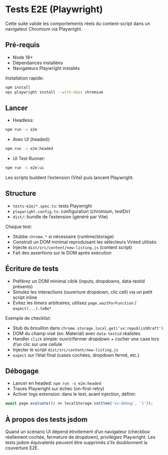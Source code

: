 # Tests E2E (Playwright)

Cette suite valide les comportements réels du content-script dans un navigateur Chromium via Playwright.

## Pré-requis

- Node 18+
- Dépendances installées
- Navigateurs Playwright installés

Installation rapide:

```bash
npm install
npx playwright install --with-deps chromium
```

## Lancer

- Headless:

```bash
npm run -s e2e
```

- Avec UI (headed):

```bash
npm run -s e2e:headed
```

- UI Test Runner:

```bash
npm run -s e2e:ui
```

Les scripts buildent l’extension (Vite) puis lancent Playwright.

## Structure

- `tests-e2e/*.spec.ts`: tests Playwright
- `playwright.config.ts`: configuration (chromium, testDir)
- `dist/`: bundle de l’extension (généré par Vite)

Chaque test:

- Stubbe `chrome.*` si nécessaire (runtime/storage)
- Construit un DOM minimal reproduisant les sélecteurs Vinted utilisés
- Injecte `dist/src/content/new-listing.js` (content script)
- Fait des assertions sur le DOM après exécution

## Écriture de tests

- Préférez un DOM minimal ciblé (inputs, dropdowns, data-testid présents)
- Simulez les interactions (ouverture dropdown, clic cell) via un petit script inline
- Évitez les timers arbitraires; utilisez `page.waitForFunction` / `expect(...).toBe*`

Exemple de checklist:

- Stub du brouillon dans `chrome.storage.local.get('vx:republishDraft')`
- DOM du champ visé (ex: Material) avec `data-testid` réalistes
- Handler `click` simple: ouvrir/fermer dropdown + cocher une case lors d’un clic sur une cellule
- Injecter le script `dist/src/content/new-listing.js`
- `expect` sur l’état final (cases cochées, dropdown fermé, etc.)

## Débogage

- Lancer en headed: `npm run -s e2e:headed`
- Traces Playwright sur échec (on-first-retry)
- Activer logs extension: dans le test, avant injection, définir:

```js
await page.evaluate(() => localStorage.setItem('vx:debug', '1'));
```

## À propos des tests jsdom

Quand un scénario UI dépend étroitement d’un navigateur (checkbox réellement cochée, fermeture de dropdown), privilégiez Playwright. Les tests jsdom équivalents peuvent être supprimés s’ils doublonnent la couverture E2E.

